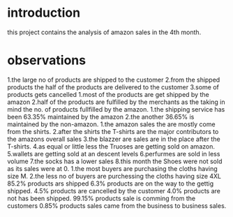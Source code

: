 # introduction

this project contains the analysis of amazon sales in the 4th month.

# observations 
1.the large no of products are shipped to the customer
2.from the shipped products the half of the products are delivered to the customer
3.some of products gets cancelled
1.most of the products are get shipped by the amazon
2.half of the products are fulfilled by the merchants as the taking in mind the no. of products fullfilled by the amazon.
1.the shipping service has been 63.35% maintained by the amazon
2.the another 36.65% is maintained by the non-amazon.
1.the amazon sales the are mostly come from the shirts.
2.after the shirts the T-shirts are the major contributors to the amazons overall sales
3.the blazzer are sales are in the place after the T-shirts.
4.as equal or little less the Truoses are getting sold on amazon.
5.wallets are getting sold at an descent levels
6.perfurmes are sold in less volume
7.the socks has a lower sales
8.this month the Shoes were not sold as its sales were at 0.
1.the most buyers are purchasing the cloths having size M.
2.the less no of buyers are purchessing the cloths having size 4XL
85.2% products ars shipped
6.3% products are on the way to the gettig shipped.
4.5% products are cancelled by the customer
4.0% products are not has been shipped.
99.15% products sale is comming from the customers
0.85% products sales came from the business to business sales.

